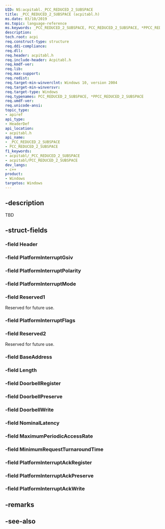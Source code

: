 ```yaml
---
UID: NS:acpitabl._PCC_REDUCED_2_SUBSPACE
title: _PCC_REDUCED_2_SUBSPACE (acpitabl.h)
ms.date: 03/10/2019
ms.topic: language-reference
ms.keywords: _PCC_REDUCED_2_SUBSPACE, PCC_REDUCED_2_SUBSPACE, *PPCC_REDUCED_2_SUBSPACE
description:
tech.root: acpi
req.construct-type: structure
req.ddi-compliance: 
req.dll: 
req.header: acpitabl.h
req.include-header: Acpitabl.h
req.kmdf-ver: 
req.lib: 
req.max-support: 
req.redist: 
req.target-min-winverclnt: Windows 10, version 2004
req.target-min-winversvr: 
req.target-type: Windows
req.typenames: PCC_REDUCED_2_SUBSPACE, *PPCC_REDUCED_2_SUBSPACE
req.umdf-ver: 
req.unicode-ansi: 
topic_type:
- apiref
api_type:
- HeaderDef
api_location:
- acpitabl.h
api_name:
- _PCC_REDUCED_2_SUBSPACE
- PCC_REDUCED_2_SUBSPACE
f1_keywords:
- acpitabl/_PCC_REDUCED_2_SUBSPACE
- acpitabl/PCC_REDUCED_2_SUBSPACE
dev_langs:
- c++
product:
- Windows
targetos: Windows
---
```


## -description

TBD

## -struct-fields

### -field Header

### -field PlatformInterruptGsiv

### -field PlatformInterruptPolarity

### -field PlatformInterruptMode

### -field Reserved1

Reserved for future use.

### -field PlatformInterruptFlags

### -field Reserved2

Reserved for future use.

### -field BaseAddress

### -field Length

### -field DoorbellRegister

### -field DoorbellPreserve

### -field DoorbellWrite

### -field NominalLatency

### -field MaximumPeriodicAccessRate

### -field MinimumRequestTurnaroundTime

### -field PlatformInterruptAckRegister

### -field PlatformInterruptAckPreserve

### -field PlatformInterruptAckWrite

## -remarks

## -see-also

